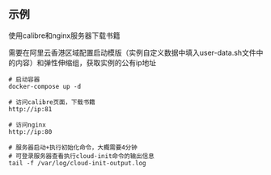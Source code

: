 ## 示例
使用calibre和nginx服务器下载书籍

需要在阿里云香港区域配置启动模版（实例自定义数据中填入user-data.sh文件中的内容）和弹性伸缩组，获取实例的公有ip地址

```shell
# 启动容器
docker-compose up -d

# 访问calibre页面，下载书籍
http://ip:81

# 访问nginx
http://ip:80

# 服务器启动+执行初始化命令，大概需要4分钟
# 可登录服务器查看执行cloud-init命令的输出信息
tail -f /var/log/cloud-init-output.log
```
